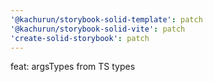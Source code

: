 ```yaml
---
'@kachurun/storybook-solid-template': patch
'@kachurun/storybook-solid-vite': patch
'create-solid-storybook': patch
---
```


feat: argsTypes from TS types
